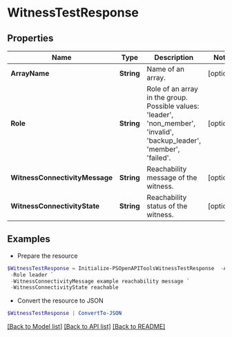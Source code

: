# WitnessTestResponse
## Properties

Name | Type | Description | Notes
------------ | ------------- | ------------- | -------------
**ArrayName** | **String** | Name of an array. | [optional] 
**Role** | **String** | Role of an array in the group. Possible values: &#39;leader&#39;, &#39;non_member&#39;, &#39;invalid&#39;, &#39;backup_leader&#39;, &#39;member&#39;, &#39;failed&#39;. | [optional] 
**WitnessConnectivityMessage** | **String** | Reachability message of the witness. | [optional] 
**WitnessConnectivityState** | **String** | Reachability status of the witness. | [optional] 

## Examples

- Prepare the resource
```powershell
$WitnessTestResponse = Initialize-PSOpenAPIToolsWitnessTestResponse  -ArrayName Nimble Array056 `
 -Role leader `
 -WitnessConnectivityMessage example reachability message `
 -WitnessConnectivityState reachable
```

- Convert the resource to JSON
```powershell
$WitnessTestResponse | ConvertTo-JSON
```

[[Back to Model list]](../README.md#documentation-for-models) [[Back to API list]](../README.md#documentation-for-api-endpoints) [[Back to README]](../README.md)

